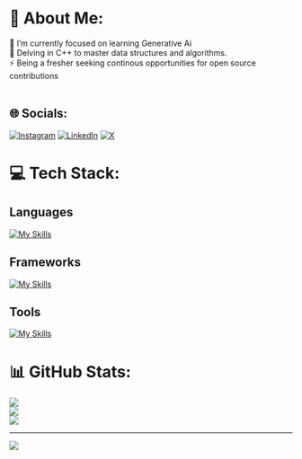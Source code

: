 # 💫 About Me:
🔭  I’m currently focused on learning Generative Ai<br>🤝 Delving in C++ to master data structures and algorithms.<br>⚡ Being a fresher seeking continous opportunities for open source contributions<br><br>


## 🌐 Socials:
[![Instagram](https://img.shields.io/badge/Instagram-%23E4405F.svg?logo=Instagram&logoColor=white)](https://instagram.com/om__chillure) [![LinkedIn](https://img.shields.io/badge/LinkedIn-%230077B5.svg?logo=linkedin&logoColor=white)](https://linkedin.com/in/OmChillure) [![X](https://img.shields.io/badge/X-black.svg?logo=X&logoColor=white)](https://x.com/OmChillure) 

# 💻 Tech Stack:
<h2>Languages</h2>

[![My Skills](https://skillicons.dev/icons?i=cpp,js,py)](https://skillicons.dev)

<h2>Frameworks</h2>

[![My Skills](https://skillicons.dev/icons?i=react,nextjs,tensorflow,pytorch,opencv,flask)](https://skillicons.dev)

<h2>Tools</h2>

[![My Skills](https://skillicons.dev/icons?i=docker,gcp,git)](https://skillicons.dev)

# 📊 GitHub Stats:
![](https://github-readme-stats.vercel.app/api?username=OmChillure&theme=dark&hide_border=false&include_all_commits=false&count_private=false)<br/>
![](https://github-readme-streak-stats.herokuapp.com/?user=OmChillure&theme=dark&hide_border=false)<br/>
![](https://github-readme-stats.vercel.app/api/top-langs/?username=OmChillure&theme=dark&hide_border=false&include_all_commits=false&count_private=false&layout=compact)

---
[![](https://visitcount.itsvg.in/api?id=OmChillure&icon=0&color=0)](https://visitcount.itsvg.in)

<!-- Proudly created with GPRM ( https://gprm.itsvg.in ) -->
